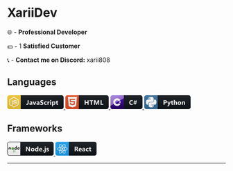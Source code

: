 # XariiDev

🌐 - **Professional Developer**

💵 - 1 **Satisfied Customer**

📞 - **Contact me on Discord:** xarii808

## Languages
 <a href="#">
    <img src="icons/js.png" alt="javascript" style="vertical-align:top margin:6px 100px">
    <img src="icons/html.png" alt="html" style="vertical-align:top margin:6px 100px">
    <img src="icons/csharp.png" alt="csharp" style="vertical-align:top margin:6px 100px">
    <img src="icons/python.png" alt="python" style="vertical-align:top margin:6px 100px">
  </a>

## Frameworks 
 <a href="#">
    <img src="icons/nodejs.png" alt="nodejs" style="vertical-align:top margin:6px 100px">
    <img src="icons/react.png" alt="react" style="vertical-align:top margin:6px 100px">
  </a>

  --------------------------------------------------

<!--
**xariidev/xariidev** is a ✨ _special_ ✨ repository because its `README.md` (this file) appears on your GitHub profile.

Here are some ideas to get you started:

- 🔭 I’m currently working on ...
- 🌱 I’m currently learning ...
- 👯 I’m looking to collaborate on ...
- 🤔 I’m looking for help with ...
- 💬 Ask me about ...
- 📫 How to reach me: ...
- 😄 Pronouns: ...
- ⚡ Fun fact: ...
-->
